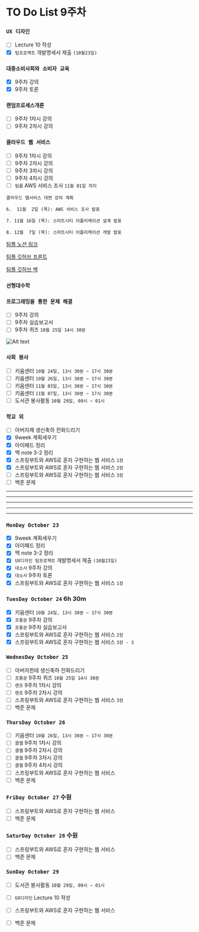 # TO Do List 9주차

### `UX 디자인` 
- [ ] Lecture 10 작성
- [x] `팀프로젝트` 개발명세서 제출 `(10월23일)`

### `대중소비사회와 소비자 교육`
- [x] 9주차 강의
- [x] 9주차 토론

### `랜덤프로세스개론`
- [ ] 9주차 1차시 강의
- [ ] 9주차 2차시 강의

### `클라우드 웹 서비스`
- [ ] 9주차 1차시 강의
- [ ] 9주차 2차시 강의
- [ ] 9주차 3차시 강의
- [ ] 9주차 4차시 강의
- [ ] `팀플` AWS 서비스 조사 `11월 01일 까지`

```
클라우드 웹서비스 대면 강의 계획

6.  11월  2일 (목): AWS 서비스 조사 발표

7. 11월 16일 (목): 스마트시티 어플리케이션 설계 발표

8. 12월  7일 (목): 스마트시티 어플리케이션 개발 발표
```

[팀플 노션 링크](https://www.notion.so/Cloud-Web-Service-Team-Project-cb7f98e2e37c43fd98b7937e0d5018c5)

[팀플 깃허브 프론트](https://github.com/woo4826/Cloud-Web-Service-SNS-web)

[팀플 깃허브 백](https://github.com/woo4826/Cloud-Web-Service-SNS-server)

### `선형대수학`


### `프로그래밍을 통한 문제 해결`
- [ ] 9주차 강의
- [ ] 9주차 실습보고서
- [ ] 9주차 퀴즈 `10월 25일 14시 30분`

![Alt text](%E1%84%91%E1%85%B3%E1%84%90%E1%85%A9%E1%86%BC%E1%84%86%E1%85%AE%E1%86%AB%E1%84%80%E1%85%A1%E1%86%BC%E1%84%8B%E1%85%B4%E1%84%80%E1%85%A8%E1%84%92%E1%85%AC%E1%86%A8%E1%84%89%E1%85%A5.png)

### `사회 봉사`
- [ ] 키움센터 `10월 24일, 13시 30분 ~ 17시 30분`
- [ ] 키움센터 `10월 26일, 13시 30분 ~ 17시 30분`
- [ ] 키움센터 `11월 03일, 13시 30분 ~ 17시 30분`
- [ ] 키움센터 `11월 07일, 13시 30분 ~ 17시 30분`
- [ ] 도서관 봉사활동 `10월 29일, 09시 ~ 01시`

### `학교 외`
- [ ] 아버지께 생신축하 전화드리기
- [x] 9week 계획세우기
- [x] 아이패드 정리
- [x] 맥 note 3-2 정리
- [x] 스프링부트와 AWS로 혼자 구현하는 웹 서비스 `1장`
- [x] 스프링부트와 AWS로 혼자 구현하는 웹 서비스 `2장`
- [ ] 스프링부트와 AWS로 혼자 구현하는 웹 서비스 `3장`
- [ ] 백준 문제

---
---
---
---
---

### `MonDay October 23` 
- [x] 9week 계획세우기
- [x] 아이패드 정리
- [x] 맥 note 3-2 정리
- [x] `UX디자인 팀프로젝트` 개발명세서 제출 `(10월23일)`
- [x] `대소사` 9주차 강의 
- [x] `대소사` 9주차 토론
- [x] 스프링부트와 AWS로 혼자 구현하는 웹 서비스 `1장`

### `TuesDay October 24` 6h 30m
- [x] 키움센터 `10월 24일, 13시 30분 ~ 17시 30분`
- [x] `프통문` 9주차 강의
- [X] `프통문` 9주차 실습보고서
- [x] 스프링부트와 AWS로 혼자 구현하는 웹 서비스 `2장`
- [x] 스프링부트와 AWS로 혼자 구현하는 웹 서비스 `3장 - 3`

### `WednesDay October 25` 
- [ ] 아버지한테 생신축하 전화드리기
- [ ] `프통문` 9주차 퀴즈 `10월 25일 14시 30분` 
- [ ] `랜프` 9주차 1차시 강의
- [ ] `랜프` 9주차 2차시 강의
- [ ] 스프링부트와 AWS로 혼자 구현하는 웹 서비스 `3장`
- [ ] 백준 문제

### `ThursDay October 26`
- [ ] 키움센터 `10월 26일, 13시 30분 ~ 17시 30분`
- [ ] `클웹` 9주차 1차시 강의
- [ ] `클웹` 9주차 2차시 강의
- [ ] `클웹` 9주차 3차시 강의
- [ ] `클웹` 9주차 4차시 강의
- [ ] 스프링부트와 AWS로 혼자 구현하는 웹 서비스
- [ ] 백준 문제

### `FriDay October 27` 수원
- [ ] 스프링부트와 AWS로 혼자 구현하는 웹 서비스
- [ ] 백준 문제

### `SaturDay October 28` 수원
- [ ] 스프링부트와 AWS로 혼자 구현하는 웹 서비스
- [ ] 백준 문제

### `SunDay October 29` 
- [ ] 도서관 봉사활동 `10월 29일, 09시 ~ 01시`
- [ ] `UX디자인` Lecture 10 작성
- [ ] 스프링부트와 AWS로 혼자 구현하는 웹 서비스
- [ ] 백준 문제



